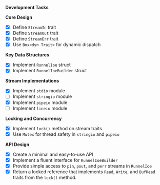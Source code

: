 **Development Tasks**

**Core Design**
- [x] Define `StreamIn` trait
- [x] Define `StreamOut` trait
- [x] Define `StreamErr` trait
- [x] Use `Box<dyn Trait>` for dynamic dispatch

**Key Data Structures**
- [x] Implement `RunnelIoe` struct
- [x] Implement `RunnelIoeBuilder` struct

**Stream Implementations**
- [x] Implement `stdio` module
- [ ] Implement `stringio` module
- [x] Implement `pipeio` module
- [ ] Implement `lineio` module

**Locking and Concurrency**
- [x] Implement `lock()` method on stream traits
- [x] Use `Mutex` for thread safety in `stringio` and `pipeio`

**API Design**
- [x] Create a minimal and easy-to-use API
- [x] Implement a fluent interface for `RunnelIoeBuilder`
- [x] Provide simple access to `pin`, `pout`, and `perr` streams in `RunnelIoe`
- [x] Return a locked reference that implements `Read`, `Write`, and `BufRead` traits from the `lock()` method.
